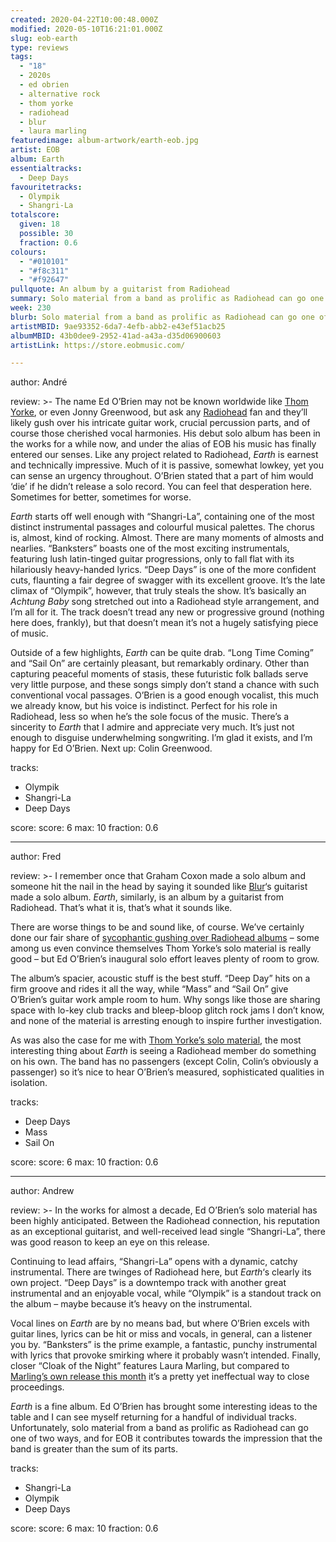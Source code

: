 ```yaml
---
created: 2020-04-22T10:00:48.000Z
modified: 2020-05-10T16:21:01.000Z
slug: eob-earth
type: reviews
tags:
  - "18"
  - 2020s
  - ed obrien
  - alternative rock
  - thom yorke
  - radiohead
  - blur
  - laura marling
featuredimage: album-artwork/earth-eob.jpg
artist: EOB
album: Earth
essentialtracks:
  - Deep Days
favouritetracks:
  - Olympik
  - Shangri-La
totalscore:
  given: 18
  possible: 30
  fraction: 0.6
colours:
  - "#010101"
  - "#f8c311"
  - "#f92647"
pullquote: An album by a guitarist from Radiohead
summary: Solo material from a band as prolific as Radiohead can go one of two ways, and for EOB it contributes towards the impression that the band is greater than the sum of its parts.
week: 230
blurb: Solo material from a band as prolific as Radiohead can go one of two ways. Here it leaves the impression the band is greater than the sum of its parts.
artistMBID: 9ae93352-6da7-4efb-abb2-e43ef51acb25
albumMBID: 43b0dee9-2952-41ad-a43a-d35d06900603
artistLink: https://store.eobmusic.com/

---
```


author: André

review: >-
  The name Ed O’Brien may not be known worldwide like [Thom Yorke](/reviews/thom-yorke-anima/), or even Jonny Greenwood, but ask any [Radiohead](/articles/ranking-radioheads-discography/) fan and they’ll likely gush over his intricate guitar work, crucial percussion parts, and of course those cherished vocal harmonies. His debut solo album has been in the works for a while now, and under the alias of EOB his music has finally entered our senses. Like any project related to Radiohead, *Earth* is earnest and technically impressive. Much of it is passive, somewhat lowkey, yet you can sense an urgency throughout. O’Brien stated that a part of him would ‘die’ if he didn’t release a solo record. You can feel that desperation here. Sometimes for better, sometimes for worse.

  *Earth* starts off well enough with “Shangri-La”, containing one of the most distinct instrumental passages and colourful musical palettes. The chorus is, almost, kind of rocking. Almost. There are many moments of almosts and nearlies. “Banksters” boasts one of the most exciting instrumentals, featuring lush latin-tinged guitar progressions, only to fall flat with its hilariously heavy-handed lyrics. “Deep Days” is one of the more confident cuts, flaunting a fair degree of swagger with its excellent groove. It’s the late climax of “Olympik”, however, that truly steals the show. It’s basically an *Achtung Baby* song stretched out into a Radiohead style arrangement, and I’m all for it. The track doesn’t tread any new or progressive ground (nothing here does, frankly), but that doesn’t mean it’s not a hugely satisfying piece of music.

  Outside of a few highlights, *Earth* can be quite drab. “Long Time Coming” and “Sail On” are certainly pleasant, but remarkably ordinary. Other than capturing peaceful moments of stasis, these futuristic folk ballads serve very little purpose, and these songs simply don’t stand a chance with such conventional vocal passages. O’Brien is a good enough vocalist, this much we already know, but his voice is indistinct. Perfect for his role in Radiohead, less so when he’s the sole focus of the music. There’s a sincerity to *Earth* that I admire and appreciate very much. It’s just not enough to disguise underwhelming songwriting. I’m glad it exists, and I’m happy for Ed O’Brien. Next up: Colin Greenwood.

tracks:
  - Olympik
  - ­­Shangri-La
  - ­­Deep Days

score:
  score: 6
  max: 10
  fraction: 0.6

---
author: Fred

review: >-
  I remember once that Graham Coxon made a solo album and someone hit the nail in the head by saying it sounded like [Blur](/reviews/blur-modern-life-is-rubbish/)‘s guitarist made a solo album. *Earth*, similarly, is an album by a guitarist from Radiohead. That’s what it is, that’s what it sounds like.

  There are worse things to be and sound like, of course. We’ve certainly done our fair share of [sycophantic gushing over Radiohead albums](/reviews/radiohead-ok-computer/) – some among us even convince themselves Thom Yorke’s solo material is really good – but Ed O’Brien’s inaugural solo effort leaves plenty of room to grow.

  The album’s spacier, acoustic stuff is the best stuff. “Deep Day” hits on a firm groove and rides it all the way, while “Mass” and “Sail On” give O’Brien’s guitar work ample room to hum. Why songs like those are sharing space with lo-key club tracks and bleep-bloop glitch rock jams I don’t know, and none of the material is arresting enough to inspire further investigation.

  As was also the case for me with [Thom Yorke’s solo material](/reviews/thom-yorke-the-eraser/), the most interesting thing about *Earth* is seeing a Radiohead member do something on his own. The band has no passengers (except Colin, Colin’s obviously a passenger) so it’s nice to hear O’Brien’s measured, sophisticated qualities in isolation.

tracks:
  - Deep Days
  - ­­Mass
  - ­­Sail On

score:
  score: 6
  max: 10
  fraction: 0.6

---
author: Andrew

review: >-
  In the works for almost a decade, Ed O’Brien’s solo material has been highly anticipated. Between the Radiohead connection, his reputation as an exceptional guitarist, and well-received lead single “Shangri-La”, there was good reason to keep an eye on this release.

  Continuing to lead affairs, “Shangri-La” opens with a dynamic, catchy instrumental. There are twinges of Radiohead here, but *Earth*‘s clearly its own project. “Deep Days” is a downtempo track with another great instrumental and an enjoyable vocal, while “Olympik” is a standout track on the album – maybe because it’s heavy on the instrumental.

  Vocal lines on *Earth* are by no means bad, but where O’Brien excels with guitar lines, lyrics can be hit or miss and vocals, in general, can a listener you by. “Banksters” is the prime example, a fantastic, punchy instrumental with lyrics that provoke smirking where it probably wasn’t intended. Finally, closer “Cloak of the Night” features Laura Marling, but compared to [Marling’s own release this month](/reviews/laura-marling-song-for-our-daughter/) it’s a pretty yet ineffectual way to close proceedings.

  *Earth* is a fine album. Ed O’Brien has brought some interesting ideas to the table and I can see myself returning for a handful of individual tracks. Unfortunately, solo material from a band as prolific as Radiohead can go one of two ways, and for EOB it contributes towards the impression that the band is greater than the sum of its parts.

tracks:
  - Shangri-La
  - ­­Olympik
  - ­­Deep Days

score:
  score: 6
  max: 10
  fraction: 0.6
